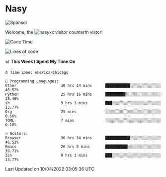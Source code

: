 # Nasy

<!--
<p align="center">
<img height="200" src="https://github-readme-stats.vercel.app/api?username=nasyxx&count_private=true&show_icons=true&theme=dracula&include_all_commits=true"/>
<img height="200" src="https://github-readme-stats.vercel.app/api/top-langs/?username=nasyxx&theme=dracula&hide=html,jupyter+notebook&count_private=true&show_icons=true"/>
</p>

  
----------------
-->

![Sponsor](https://img.shields.io/static/v1.svg?label=Sponsor&message=%E2%9D%A4&logo=GitHub&style=flat&color=pink)
 
Welcome, the ![nasyxx visitor counter](https://count.getloli.com/get/@nasyxx?theme=rule34)th vistor!
 
<!--START_SECTION:waka-->
![Code Time](http://img.shields.io/badge/Code%20Time-2%2C199%20hrs%2022%20mins-blue)

![Lines of code](https://img.shields.io/badge/From%20Hello%20World%20I%27ve%20Written-5%20Million%20lines%20of%20code-blue)

📊 **This Week I Spent My Time On** 

```text
⌚︎ Time Zone: America/Chicago

💬 Programming Languages: 
Other                    30 hrs 34 mins      ███████████░░░░░░░░░░░░░░   46.52% 
Python                   25 hrs 16 mins      █████████░░░░░░░░░░░░░░░░   38.46% 
sh                       9 hrs 3 mins        ███░░░░░░░░░░░░░░░░░░░░░░   13.77% 
Org                      25 mins             ░░░░░░░░░░░░░░░░░░░░░░░░░   0.66% 
TOML                     7 mins              ░░░░░░░░░░░░░░░░░░░░░░░░░   0.18%

🔥 Editors: 
Browser                  30 hrs 34 mins      ███████████░░░░░░░░░░░░░░   46.52% 
Emacs                    26 hrs 5 mins       ██████████░░░░░░░░░░░░░░░   39.71% 
Zsh                      9 hrs 3 mins        ███░░░░░░░░░░░░░░░░░░░░░░   13.77%

```


 Last Updated on 10/04/2022 03:05:36 UTC
<!--END_SECTION:waka-->

<!-- ![visitors](https://visitor-badge.laobi.icu/badge?page_id=nasyxx.nasyxx) -->
